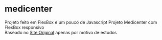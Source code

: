 # medicenter
Projeto feito em FlexBox e um pouco de Javascript
Projeto Medicenter com FlexBox responsivo<br/>
Baseado no <a href="http://preview.themeforest.net/item/medicenter-responsive-medical-health-template/full_screen_preview/4000598?_ga=2.131675847.937487184.1625839845-1516412146.1620869531">Site Original</a> apenas por motivo de estudos
